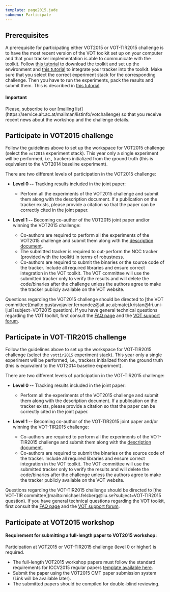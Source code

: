 ```yaml
---
template: page2015.jade
submenu: Participate
---
```


## Prerequisites

A prerequisite for participating either VOT2015 or VOT-TIR2015 challenge is to have the most recent version of the VOT toolkit set up on your computer and that your tracker implementation is able to communicate with the toolkit. Follow [this tutorial](/howto/workspace.html) to download the toolkit and set up the environment and [this tutorial](/howto/integration.html) to integrate your tracker into the toolkit. Make sure that you select the correct experiment stack for the corresponding challenge. Then you have to run the experiments, pack the results and submit them. This is described in [this tutorial](/howto/perfeval.html).


<div class="alert alert-info" role="alert">
<div class="icon-left"><i class="glyphicon glyphicon-bullhorn hugeicon"></i></div><h4>Important</h4>
Please, subscribe to our [mailing list](https://service.ait.ac.at/mailman/listinfo/votchallenge) so that you receive recent news about the workshop and the challenge details.
</div>

## Participate in VOT2015 challenge

Follow the guidelines above to set up the workspace for VOT2015 challenge (select the `vot2015` experiment stack). This year only a single experiment will be performed, i.e., trackers initialized from the ground truth (this is equivalent to the VOT2014 baseline experiment).

There are two different levels of participation in the VOT2015 challenge:

 * **Level 0 --** Tracking results included in the joint paper:
   * Perform all the experiments of the VOT2015 challenge and submit them along with the description document. If a publication on the tracker exists, please provide a citation so that the paper can be correctly cited in the joint paper.


 * **Level 1 --** Becoming co-author of the VOT2015 joint paper and/or winning the VOT2015 challenge:
   * Co-authors are required to perform all the experiments of the VOT2015 challenge and submit them along with the [description document](vot2015_authorkit.zip).
   * The submitted tracker is required to out-perform the NCC tracker (provided with the toolkit) in terms of robustness.
   * Co-authors are required to submit the binaries or the source code of the tracker. Include all required libraries and ensure correct integration in the VOT toolkit. The VOT committee will use the submitted tracker only to verify the results and will delete the code/binaries after the challenge unless the authors agree to make the tracker publicly available on the VOT website.

Questions regarding the VOT2015 challenge should be directed to [the VOT committee](mailto:&#103;&#117;&#115;&#116;&#97;&#118;&#111;&#106;&#97;&#118;&#105;&#101;&#114;&#46;&#102;&#101;&#114;&#110;&#97;&#110;&#100;&#101;&#122;&#64;&#97;&#105;&#116;&#46;&#97;&#99;&#46;&#97;&#116;&#59;&#109;&#97;&#116;&#101;&#106;&#46;&#107;&#114;&#105;&#115;&#116;&#97;&#110;&#64;&#102;&#114;&#105;&#46;&#117;&#110;&#105;&#45;&#108;&#106;&#46;&#115;&#105;?subject=VOT2015 question). If you have general technical questions regarding the VOT toolkit, first consult the [FAQ page](/howto/faq.html) and the [VOT support forum](https://groups.google.com/forum/?hl=en#!forum/votchallenge-help).


## Participate in VOT-TIR2015 challenge

Follow the guidelines above to set up the workspace for VOT-TIR2015 challenge (select the `vottir2015` experiment stack). This year only a single experiment will be performed, i.e., trackers initialized from the ground truth (this is equivalent to the VOT2014 baseline experiment).

There are two different levels of participation in the VOT-TIR2015 challenge:

 * **Level 0 --** Tracking results included in the joint paper:
   * Perform all the experiments of the VOT2015 challenge and submit them along with the description document. If a publication on the tracker exists, please provide a citation so that the paper can be correctly cited in the joint paper.

 
 * **Level 1 --** Becoming co-author of the VOT-TIR2015 joint paper and/or winning the VOT-TIR2015 challenge:
   * Co-authors are required to perform all the experiments of the VOT-TIR2015 challenge and submit them along with the [description document](vot2015_authorkit.zip).
   * Co-authors are required to submit the binaries or the source code of the tracker. Include all required libraries and ensure correct integration in the VOT toolkit. The VOT committee will use the submitted tracker only to verify the results and will delete the code/binaries after the challenge unless the authors agree to make the tracker publicly available on the VOT website.

Questions regarding the VOT-TIR2015 challenge should be directed to [the VOT-TIR committee](mailto:&#109;&#105;&#99;&#104;&#97;&#101;&#108;&#46;&#102;&#101;&#108;&#115;&#98;&#101;&#114;&#103;&#64;&#108;&#105;&#117;&#46;&#115;&#101;?subject=VOT-TIR2015 question). If you have general technical questions regarding the VOT toolkit, first consult the [FAQ page](/howto/faq.html) and the [VOT support forum](https://groups.google.com/forum/?hl=en#!forum/votchallenge-help).

## Participate at VOT2015 workshop

<div class="alert alert-warning" role="alert">
<div class="icon-left"><i class="glyphicon glyphicon-exclamation-sign hugeicon"></i></div><h4>Requirement for submitting a full-length paper to VOT2015 workshop:</h4>
Participation at VOT2015 or VOT-TIR2015 challenge (level 0 or higher) is required.
</div>

 * The full-length VOT2015 workshop papers must follow the standard requirements for ICCV2015 regular papers [template available here](vot2015_authorkit.zip). 
 * Submit the paper using the VOT2015 CMT paper submission system (Link will be available later).
 * The submitted papers should be compiled for double-blind reviewing.

